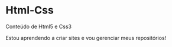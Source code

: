 # Html-Css
 Conteúdo de Html5 e Css3

 Estou aprendendo a criar sites e vou gerenciar meus repositórios!
